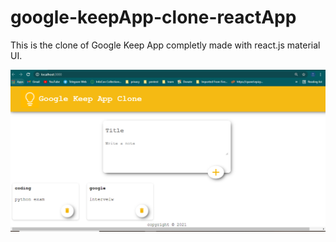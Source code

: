 # google-keepApp-clone-reactApp

This is the clone of Google Keep App completly made with
react.js material UI.

      
![](/images/ss.PNG)
